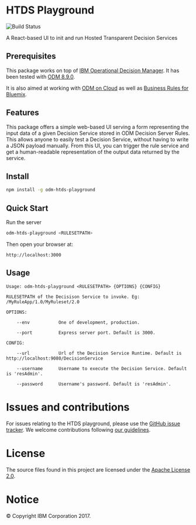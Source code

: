 # HTDS Playground

![Build Status]([[BUILD_STATUS_URL]])

A React-based UI to init and run Hosted Transparent Decision Services

## Prerequisites

This package works on top of [IBM Operational Decision Manager](http://www-03.ibm.com/software/products/en/odm). 
It has been tested with [ODM 8.9.0](https://www-01.ibm.com/common/ssi/cgi-bin/ssialias?infotype=OC&subtype=NA&htmlfid=897/ENUS5725-B69&appname=totalstorage#description).

It is also aimed at working with [ODM on Cloud](http://www-03.ibm.com/software/products/en/ibm-operational-decision-manager-on-cloud)
as well as [Business Rules for Bluemix](https://console.bluemix.net/catalog/services/business-rules).

## Features

This package offers a simple web-based UI serving a form representing the input data of a given Decision Service stored in 
ODM Decision Server Rules.
This allows anyone to easily test a Decision Service, without having to write a JSON payload manually.
From this UI, you can trigger the rule service and get a human-readable representation of the output data returned by 
the service.

## Install

```bash
npm install -g odm-htds-playground
```

## Quick Start

Run the server

```bash
odm-htds-playground <RULESETPATH>
```

Then open your browser at:

    http://localhost:3000

## Usage

```
Usage: odm-htds-playground <RULESETPATH> {OPTIONS} {CONFIG}

RULESETPATH of the Decisison Service to invoke. Eg: /MyRuleApp/1.0/MyRuleset/2.0

OPTIONS:

    --env           One of development, production.

    --port          Express server port. Default is 3000.

CONFIG:

    --url           Url of the Decision Service Runtime. Default is http://localhost:9080/DecisionService

    --username      Username to execute the Decision Service. Default is 'resAdmin'.

    --password      Username's password. Default is 'resAdmin'.

```

# Issues and contributions
For issues relating to the HTDS playground, please use the [GitHub issue tracker](../../issues).
We welcome contributions following [our guidelines](CONTRIBUTING.md).

# License
The source files found in this project are licensed under the [Apache License 2.0](LICENSE).

# Notice
© Copyright IBM Corporation 2017.
